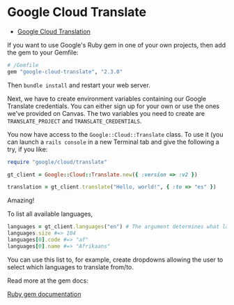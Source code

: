 # Google Cloud Translate

 - [Google Cloud Translation](https://cloud.google.com/translate)

If you want to use Google's Ruby gem in one of your own projects, then add the gem to your Gemfile:

```ruby
# /Gemfile
gem "google-cloud-translate", "2.3.0"
```

Then `bundle install` and restart your web server.

Next, we have to create environment variables containing our Google Translate credentials. You can either sign up for your own or use the ones we've provided on Canvas. The two variables you need to create are `TRANSLATE_PROJECT` and `TRANSLATE_CREDENTIALS`.

You now have access to the `Google::Cloud::Translate` class. To use it (you can launch a `rails console` in a new Terminal tab and give the following a try, if you like:

```ruby
require "google/cloud/translate"

gt_client = Google::Cloud::Translate.new({ :version => :v2 })

translation = gt_client.translate("Hello, world!", { :to => "es" })
```

Amazing!

To list all available languages,

```ruby
languages = gt_client.languages("en") # The argument determines what language to list the other language names in
languages.size #=> 104
languages[0].code #=> "af"
languages[0].name #=> "Afrikaans"
```

You can use this list to, for example, create dropdowns allowing the user to select which languages to translate from/to.

Read more at the gem docs:

[Ruby gem documentation](https://googleapis.dev/ruby/google-cloud-translate/latest/index.html#Using_the_legacy_v2_client)

